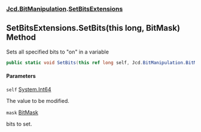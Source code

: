 ### [Jcd.BitManipulation](Jcd.BitManipulation.md 'Jcd.BitManipulation').[SetBitsExtensions](Jcd.BitManipulation.SetBitsExtensions.md 'Jcd.BitManipulation.SetBitsExtensions')

## SetBitsExtensions.SetBits(this long, BitMask) Method

Sets all specified bits to "on" in a variable

```csharp
public static void SetBits(this ref long self, Jcd.BitManipulation.BitMask mask);
```
#### Parameters

<a name='Jcd.BitManipulation.SetBitsExtensions.SetBits(thislong,Jcd.BitManipulation.BitMask).self'></a>

`self` [System.Int64](https://docs.microsoft.com/en-us/dotnet/api/System.Int64 'System.Int64')

The value to be modified.

<a name='Jcd.BitManipulation.SetBitsExtensions.SetBits(thislong,Jcd.BitManipulation.BitMask).mask'></a>

`mask` [BitMask](Jcd.BitManipulation.BitMask.md 'Jcd.BitManipulation.BitMask')

bits to set.